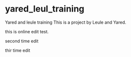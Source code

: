# yared_leul_training
Yared and leule training 
This is a project by Leule and Yared.

this is online edit test.

second time edit 

thir time edit 
